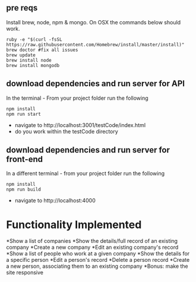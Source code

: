 
## pre reqs
Install brew, node, npm & mongo. On OSX the commands below should work.

```
ruby -e "$(curl -fsSL https://raw.githubusercontent.com/Homebrew/install/master/install)"
brew doctor #fix all issues
brew update
brew install node
brew install mongodb
```

## download dependencies and run server for API
In the terminal - From your project folder run the following
```
npm install
npm run start
```
* navigate to http://localhost:3001/testCode/index.html
* do you work within the testCode directory

## download dependencies and run server for front-end
In a different terminal - from your project folder run the following
```
npm install
npm run build
```
* navigate to http://localhost:4000

# Functionality Implemented
*Show a list of companies
*Show the details/full record of an existing company
*Create a new company
*Edit an existing company's record
*Show a list of people who work at a given company
*Show the details for a specific person
*Edit a person's record
*Delete a person record
*Create a new person, associating them to an existing company
*Bonus: make the site responsive
